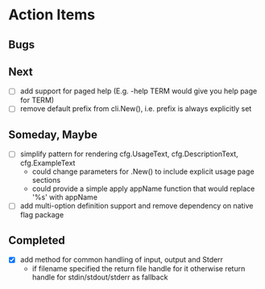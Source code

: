 
# Action Items

## Bugs

## Next

+ [ ] add support for paged help (E.g. -help TERM would give you help page for TERM)
+ [ ] remove default prefix from cli.New(), i.e. prefix is always explicitly set

## Someday, Maybe

+ [ ] simplify pattern for rendering cfg.UsageText, cfg.DescriptionText, cfg.ExampleText
    + could change parameters for .New() to include explicit usage page sections
    + could provide a simple apply appName function  that would replace '%s' with appName
+ [ ] add multi-option definition support and remove dependency on native flag package

## Completed

+ [x] add method for common handling of input, output and Stderr
    + if filename specified the return file handle for it otherwise return handle for stdin/stdout/stderr as fallback
